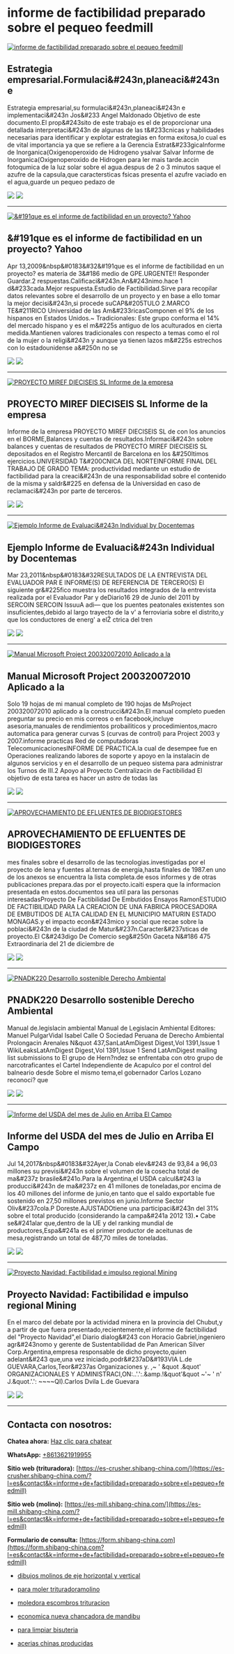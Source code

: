 # informe de factibilidad preparado sobre el pequeo feedmill

<a href="https://swt.shibang-china.com/?l=es&img&k=informe+de+factibilidad+preparado+sobre+el+pequeo+feedmill" target="_blank">![informe de factibilidad preparado sobre el pequeo feedmill](http://static.shibang-china.com/all-800x300/1470.jpg)</a>

## Estrategia empresarial.Formulaci&#243n,planeaci&#243n e
Estrategia empresarial,su formulaci&#243n,planeaci&#243n e implementaci&#243n Jos&#233 Angel Maldonado Objetivo de este documento.El prop&#243sito de este trabajo es el de proporcionar una detallada interpretaci&#243n de algunas de las t&#233cnicas y habilidades necesarias para identificar y explotar estrategias en forma exitosa,lo cual es de vital importancia ya que se refiere a la Gerencia Estrat&#233gicaInforme de Inorganica(Oxigenoperoxido de Hidrogeno ysalvar Salvar Informe de Inorganica(Oxigenoperoxido de Hidrogen para ler mais tarde.accin fotoqumica de la luz solar sobre el agua.despus de 2 o 3 minutos saque el azufre de la capsula,que caractersticas fsicas presenta el azufre vaciado en el agua,guarde un pequeo pedazo de


<a href="https://whatsapp.shibangsoft.com/WhatsApp.php" target="_blank" title="WhatsApp">![](http://static.shibang-china.com/icon/whatsapp.png)</a> <a href="https://swt.shibang-china.com/?l=es&icon&k=informe+de+factibilidad+preparado+sobre+el+pequeo+feedmill" target="_blank">![](http://static.shibang-china.com/icon/chat-es.png)</a>

---

<a href="https://swt.shibang-china.com/?l=es&img&k=informe+de+factibilidad+preparado+sobre+el+pequeo+feedmill" target="_blank">![&#191que es el informe de factibilidad en un proyecto? Yahoo](http://static.shibang-china.com/all-800x300/914.jpg)</a>

## &#191que es el informe de factibilidad en un proyecto? Yahoo
Apr 13,2009&nbsp&#0183&#32&#191que es el informe de factibilidad en un proyecto? es materia de 3&#186 medio de GPE.URGENTE!! Responder Guardar.2 respuestas.Calificaci&#243n.An&#243nimo.hace 1 d&#233cada.Mejor respuesta.Estudio de Factibilidad.Sirve para recopilar datos relevantes sobre el desarrollo de un proyecto y en base a ello tomar la mejor decisi&#243n,si procede suCAP&#205TULO 2.MARCO TE&#211RICO Universidad de las Am&#233ricasComponen el 9% de los hispanos en Estados Unidos.~ Tradicionales: Este grupo conforma el 14% del mercado hispano y es el m&#225s antiguo de los aculturados en cierta medida.Mantienen valores tradicionales con respecto a temas como el rol de la mujer o la religi&#243n y aunque ya tienen lazos m&#225s estrechos con lo estadounidense a&#250n no se


<a href="https://whatsapp.shibangsoft.com/WhatsApp.php" target="_blank" title="WhatsApp">![](http://static.shibang-china.com/icon/whatsapp.png)</a> <a href="https://swt.shibang-china.com/?l=es&icon&k=informe+de+factibilidad+preparado+sobre+el+pequeo+feedmill" target="_blank">![](http://static.shibang-china.com/icon/chat-es.png)</a>

---

<a href="https://swt.shibang-china.com/?l=es&img&k=informe+de+factibilidad+preparado+sobre+el+pequeo+feedmill" target="_blank">![PROYECTO MIREF DIECISEIS SL Informe de la empresa](http://static.shibang-china.com/all-800x300/659.jpg)</a>

## PROYECTO MIREF DIECISEIS SL Informe de la empresa
Informe de la empresa PROYECTO MIREF DIECISEIS SL de con los anuncios en el BORME,Balances y cuentas de resultados.Informaci&#243n sobre balances y cuentas de resultados de PROYECTO MIREF DIECISEIS SL depositados en el Registro Mercantil de Barcelona en los &#250ltimos ejercicios.UNIVERSIDAD T&#200CNICA DEL NORTEINFORME FINAL DEL TRABAJO DE GRADO TEMA: productividad mediante un estudio de factibilidad para la creaci&#243n de una responsabilidad sobre el contenido de la misma y saldr&#225 en defensa de la Universidad en caso de reclamaci&#243n por parte de terceros.


<a href="https://whatsapp.shibangsoft.com/WhatsApp.php" target="_blank" title="WhatsApp">![](http://static.shibang-china.com/icon/whatsapp.png)</a> <a href="https://swt.shibang-china.com/?l=es&icon&k=informe+de+factibilidad+preparado+sobre+el+pequeo+feedmill" target="_blank">![](http://static.shibang-china.com/icon/chat-es.png)</a>

---

<a href="https://swt.shibang-china.com/?l=es&img&k=informe+de+factibilidad+preparado+sobre+el+pequeo+feedmill" target="_blank">![Ejemplo Informe de Evaluaci&#243n Individual by Docentemas](http://static.shibang-china.com/all-800x300/165.jpg)</a>

## Ejemplo Informe de Evaluaci&#243n Individual by Docentemas
Mar 23,2011&nbsp&#0183&#32RESULTADOS DE LA ENTREVISTA DEL EVALUADOR PAR E INFORME(S) DE REFERENCIA DE TERCERO(S) El siguiente gr&#225fico muestra los resultados integrados de la entrevista realizada por el Evaluador Par y deDiario16 29 de Junio del 2011 by SERCOIN SERCOIN IssuuA adi— que los puentes peatonales existentes son insuficientes,debido al largo trayecto de la v' a ferroviaria sobre el distrito,y que los conductores de energ' a elŽ ctrica del tren


<a href="https://whatsapp.shibangsoft.com/WhatsApp.php" target="_blank" title="WhatsApp">![](http://static.shibang-china.com/icon/whatsapp.png)</a> <a href="https://swt.shibang-china.com/?l=es&icon&k=informe+de+factibilidad+preparado+sobre+el+pequeo+feedmill" target="_blank">![](http://static.shibang-china.com/icon/chat-es.png)</a>

---

<a href="https://swt.shibang-china.com/?l=es&img&k=informe+de+factibilidad+preparado+sobre+el+pequeo+feedmill" target="_blank">![Manual Microsoft Project 200320072010 Aplicado a la](http://static.shibang-china.com/all-800x300/515.jpg)</a>

## Manual Microsoft Project 200320072010 Aplicado a la
Solo 19 hojas de mi manual completo de 190 hojas de MsProject 200320072010 aplicado a la construcci&#243n.El manual completo pueden preguntar su precio en mis correos o en facebook,incluye asesoria,manuales de rendimientos probailiticos y procedimientos,macro automatica para generar curvas S (curvas de control) para Project 2003 y 2007.informe practicas Red de computadoras TelecomunicacionesINFORME DE PRACTICA.la cual de desempee fue en Operaciones realizando labores de soporte y apoyo en la instalacin de algunos servicios y en el desarrollo de un pequeo sistema para administrar los Turnos de III.2 Apoyo al Proyecto Centralizacin de Factibilidad El objetivo de esta tarea es hacer un astro de todas las


<a href="https://whatsapp.shibangsoft.com/WhatsApp.php" target="_blank" title="WhatsApp">![](http://static.shibang-china.com/icon/whatsapp.png)</a> <a href="https://swt.shibang-china.com/?l=es&icon&k=informe+de+factibilidad+preparado+sobre+el+pequeo+feedmill" target="_blank">![](http://static.shibang-china.com/icon/chat-es.png)</a>

---

<a href="https://swt.shibang-china.com/?l=es&img&k=informe+de+factibilidad+preparado+sobre+el+pequeo+feedmill" target="_blank">![APROVECHAMIENTO DE EFLUENTES DE BIODIGESTORES](http://static.shibang-china.com/all-800x300/1421.jpg)</a>

## APROVECHAMIENTO DE EFLUENTES DE BIODIGESTORES
mes finales sobre el desarrollo de las tecnologias.investigadas por el proyecto de lena y fuentes al.ternas de energia,hasta finales de 1987.en uno de los anexos se encuentra la lista completa.de esos informes y de otras publicaciones prepara.das por el proyecto.icaiti espera que la informacion presentada en estos.documentos sea util para las personas interesadasProyecto De Factibilidad De Embutidos Ensayos RamonESTUDIO DE FACTIBILIDAD PARA LA CREACION DE UNA FABRICA PROCESADORA DE EMBUTIDOS DE ALTA CALIDAD EN EL MUNICIPIO MATURIN ESTADO MONAGAS.y el impacto econ&#243mico y social que recae sobre la poblaci&#243n de la ciudad de Matur&#237n.Caracter&#237sticas de proyecto.El C&#243digo De Comercio seg&#250n Gaceta N&#186 475 Extraordinaria del 21 de diciembre de


<a href="https://whatsapp.shibangsoft.com/WhatsApp.php" target="_blank" title="WhatsApp">![](http://static.shibang-china.com/icon/whatsapp.png)</a> <a href="https://swt.shibang-china.com/?l=es&icon&k=informe+de+factibilidad+preparado+sobre+el+pequeo+feedmill" target="_blank">![](http://static.shibang-china.com/icon/chat-es.png)</a>

---

<a href="https://swt.shibang-china.com/?l=es&img&k=informe+de+factibilidad+preparado+sobre+el+pequeo+feedmill" target="_blank">![PNADK220 Desarrollo sostenible Derecho Ambiental](http://static.shibang-china.com/all-800x300/615.jpg)</a>

## PNADK220 Desarrollo sostenible Derecho Ambiental
Manual de.legislacin ambiental Manual de Legislacin Amhiental Editores: Manuel PulgarVidal Isabel Calle O Sociedad Peruana de Derecho Ambiental Prolongacin Arenales N&quot 437,SanLatAmDigest Digest,Vol 1391,Issue 1 WikiLeaksLatAmDigest Digest,Vol 1391,Issue 1 Send LatAmDigest mailing list submissions to El grupo de Hern?ndez se enfrentaba con otro grupo de narcotraficantes el Cartel Independiente de Acapulco por el control del balneario desde Sobre el mismo tema,el gobernador Carlos Lozano reconoci? que


<a href="https://whatsapp.shibangsoft.com/WhatsApp.php" target="_blank" title="WhatsApp">![](http://static.shibang-china.com/icon/whatsapp.png)</a> <a href="https://swt.shibang-china.com/?l=es&icon&k=informe+de+factibilidad+preparado+sobre+el+pequeo+feedmill" target="_blank">![](http://static.shibang-china.com/icon/chat-es.png)</a>

---

<a href="https://swt.shibang-china.com/?l=es&img&k=informe+de+factibilidad+preparado+sobre+el+pequeo+feedmill" target="_blank">![Informe del USDA del mes de Julio en Arriba El Campo](http://static.shibang-china.com/all-800x300/704.jpg)</a>

## Informe del USDA del mes de Julio en Arriba El Campo
Jul 14,2017&nbsp&#0183&#32Ayer,la Conab elev&#243 de 93,84 a 96,03 millones su previsi&#243n sobre el volumen de la cosecha total de ma&#237z brasile&#241o.Para la Argentina,el USDA calcul&#243 la producci&#243n de ma&#237z en 41 millones de toneladas,por encima de los 40 millones del informe de junio,en tanto que el saldo exportable fue sostenido en 27,50 millones previstos en junio.Informe Sector Oliv&#237cola.P Doreste.AJUSTADOtiene una participaci&#243n del 31% sobre el total producido (considerando la campa&#241a 2012 13).• Cabe se&#241alar que,dentro de la UE y del ranking mundial de productores,Espa&#241a es el primer productor de aceitunas de mesa,registrando un total de 487,70 miles de toneladas.


<a href="https://whatsapp.shibangsoft.com/WhatsApp.php" target="_blank" title="WhatsApp">![](http://static.shibang-china.com/icon/whatsapp.png)</a> <a href="https://swt.shibang-china.com/?l=es&icon&k=informe+de+factibilidad+preparado+sobre+el+pequeo+feedmill" target="_blank">![](http://static.shibang-china.com/icon/chat-es.png)</a>

---

<a href="https://swt.shibang-china.com/?l=es&img&k=informe+de+factibilidad+preparado+sobre+el+pequeo+feedmill" target="_blank">![Proyecto Navidad: Factibilidad e impulso regional Mining](http://static.shibang-china.com/all-800x300/862.jpg)</a>

## Proyecto Navidad: Factibilidad e impulso regional Mining
En el marco del debate por la actividad minera en la provincia del Chubut,y a partir de que fuera presentado,recientemente,el informe de factibilidad del "Proyecto Navidad",el Diario dialog&#243 con Horacio Gabriel,ingeniero agr&#243nomo y gerente de Sustentabilidad de Pan American Silver Corp.Argentina,empresa responsable de dicho proyecto,quien adelant&#243 que,una vez iniciado,podr&#237aD&#193VIA L.de GUEVARA,Carlos,Teor&#237as Organizaciones y. ,~ ' &quot .&quot' ORGANIZACIONALES Y ADMINISTRACI,ON:..'.':.&amp.!&quot'&quot ~'~ ' n' J.&quot.'.': ~~~~QI).Carlos Dvila L.de Guevara


<a href="https://whatsapp.shibangsoft.com/WhatsApp.php" target="_blank" title="WhatsApp">![](http://static.shibang-china.com/icon/whatsapp.png)</a> <a href="https://swt.shibang-china.com/?l=es&icon&k=informe+de+factibilidad+preparado+sobre+el+pequeo+feedmill" target="_blank">![](http://static.shibang-china.com/icon/chat-es.png)</a>

---
## Contacta con nosotros:

**Chatea ahora:** [Haz clic para chatear](https://swt.shibang-china.com?l=es&contact&k=informe+de+factibilidad+preparado+sobre+el+pequeo+feedmill)

**WhatsApp:**  [+8613621919955](https://whatsapp.shibangsoft.com/WhatsApp.php)

**Sitio web (trituradora):** [https://es-crusher.shibang-china.com/](https://es-crusher.shibang-china.com/?l=es&contact&k=informe+de+factibilidad+preparado+sobre+el+pequeo+feedmill)

**Sitio web (molino):** [https://es-mill.shibang-china.com/](https://es-mill.shibang-china.com/?l=es&contact&k=informe+de+factibilidad+preparado+sobre+el+pequeo+feedmill)

**Formulario de consulta:** [https://form.shibang-china.com](https://form.shibang-china.com?l=es&contact&k=informe+de+factibilidad+preparado+sobre+el+pequeo+feedmill)

* [dibujos molinos de eje horizontal y vertical](../70/dibujos%20molinos%20de%20eje%20horizontal%20y%20vertical.md)

* [para moler trituradoramolino](../73/para%20moler%20trituradoramolino.md)

* [moledora escombros trituracion](../75/moledora%20escombros%20trituracion.md)

* [economica nueva chancadora de mandibu](../66/economica%20nueva%20chancadora%20de%20mandibu.md)

* [para limpiar bisuteria](../71/para%20limpiar%20bisuteria.md)

* [acerias chinas producidas](../73/acerias%20chinas%20producidas.md)